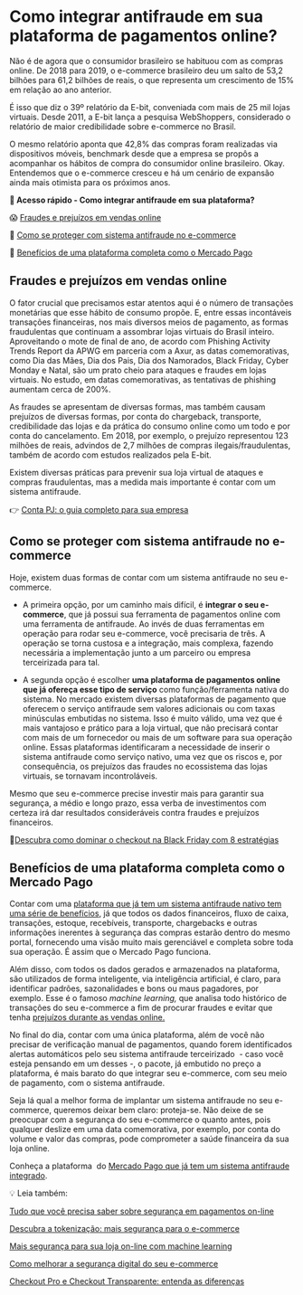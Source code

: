 # Como integrar antifraude em sua plataforma de pagamentos online?

Não é de agora que o consumidor brasileiro se habituou com as compras online. De 2018 para 2019, o e-commerce brasileiro deu um salto de 53,2 bilhões para 61,2 bilhões de reais, o que representa um crescimento de 15% em relação ao ano anterior.

É isso que diz o 39º relatório da E-bit, conveniada com mais de 25 mil lojas virtuais. Desde 2011, a E-bit lança a pesquisa WebShoppers, considerado o relatório de maior credibilidade sobre e-commerce no Brasil.

O mesmo relatório aponta que 42,8% das compras foram realizadas via dispositivos móveis, benchmark desde que a empresa se propôs a acompanhar os hábitos de compra do consumidor online brasileiro. Okay. Entendemos que o e-commerce cresceu e há um cenário de expansão ainda mais otimista para os próximos anos.

**💙 Acesso rápido - Como integrar antifraude em sua plataforma?**

😱 [Fraudes e prejuízos em vendas online](#um)

🤔 [Como se proteger com sistema antifraude no e-commerce](#dois)

💙 [Benefícios de uma plataforma completa como o Mercado Pago](#tres)

[](#)
## Fraudes e prejuízos em vendas online

O fator crucial que precisamos estar atentos aqui é o número de transações monetárias que esse hábito de consumo propõe. E, entre essas incontáveis transações financeiras, nos mais diversos meios de pagamento, as formas fraudulentas que continuam a assombrar lojas virtuais do Brasil inteiro. Aproveitando o mote de final de ano, de acordo com Phishing Activity Trends Report da APWG em parceria com a Axur, as datas comemorativas, como Dia das Mães, Dia dos Pais, Dia dos Namorados, Black Friday, Cyber Monday e Natal, são um prato cheio para ataques e fraudes em lojas virtuais. No estudo, em datas comemorativas, as tentativas de phishing aumentam cerca de 200%.

As fraudes se apresentam de diversas formas, mas também causam prejuízos de diversas formas, por conta do chargeback, transporte, credibilidade das lojas e da prática do consumo online como um todo e por conta do cancelamento. Em 2018, por exemplo, o prejuízo representou 123 milhões de reais, advindos de 2,7 milhões de compras ilegais/fraudulentas, também de acordo com estudos realizados pela E-bit.

Existem diversas práticas para prevenir sua loja virtual de ataques e compras fraudulentas, mas a medida mais importante é contar com um sistema antifraude.

👉 [Conta PJ: o guia completo para sua empresa](https://meubolso.mercadopago.com.br/guia-completo-para-conta-pj)

[](#)
## Como se proteger com sistema antifraude no e-commerce

Hoje, existem duas formas de contar com um sistema antifraude no seu e-commerce.

- A primeira opção, por um caminho mais difícil, é **integrar o seu e-commerce**, que já possui sua ferramenta de pagamentos online com uma ferramenta de antifraude. Ao invés de duas ferramentas em operação para rodar seu e-commerce, você precisaria de três. A operação se torna custosa e a integração, mais complexa, fazendo necessária a implementação junto a um parceiro ou empresa terceirizada para tal.

- A segunda opção é escolher **uma plataforma de pagamentos online que já ofereça esse tipo de serviço** como função/ferramenta nativa do sistema. No mercado existem diversas plataformas de pagamento que oferecem o serviço antifraude sem valores adicionais ou com taxas minúsculas embutidas no sistema. Isso é muito válido, uma vez que é mais vantajoso e prático para a loja virtual, que não precisará contar com mais de um fornecedor ou mais de um software para sua operação online. Essas plataformas identificaram a necessidade de inserir o sistema antifraude como serviço nativo, uma vez que os riscos e, por consequência, os prejuízos das fraudes no ecossistema das lojas virtuais, se tornavam incontroláveis.

Mesmo que seu e-commerce precise investir mais para garantir sua segurança, a médio e longo prazo, essa verba de investimentos com certeza irá dar resultados consideráveis contra fraudes e prejuízos financeiros.

📖[Descubra como dominar o checkout na Black Friday com 8 estratégias](https://meubolso.mercadopago.com.br/checklist-black-friday-para-checkout)

[](#)
## Benefícios de uma plataforma completa como o Mercado Pago

Contar com uma [plataforma que já tem um sistema antifraude nativo tem uma série de benefícios](https://meubolso.mercadopago.com.br/6-beneficios-de-ter-uma-plataforma-unica-de-recebimentos-online), já que todos os dados financeiros, fluxo de caixa, transações, estoque, recebíveis, transporte, chargebacks e outras informações inerentes à segurança das compras estarão dentro do mesmo portal, fornecendo uma visão muito mais gerenciável e completa sobre toda sua operação. É assim que o Mercado Pago funciona.

Além disso, com todos os dados gerados e armazenados na plataforma, são utilizados de forma inteligente, via inteligência artificial, é claro, para identificar padrões, sazonalidades e bons ou maus pagadores, por exemplo. Esse é o famoso *machine learning,* que analisa todo histórico de transações do seu e-commerce a fim de procurar fraudes e evitar que tenha [prejuízos durante as vendas online.](https://empreendedores.mercadopago.com.br/entenda-como-especialistas-do-mercado-pago-ajudam-a-evitar-prejuizos)

No final do dia, contar com uma única plataforma, além de você não precisar de verificação manual de pagamentos, quando forem identificados alertas automáticos pelo seu sistema antifraude terceirizado  - caso você esteja pensando em um desses -, o pacote, já embutido no preço a plataforma, é mais barato do que integrar seu e-commerce, com seu meio de pagamento, com o sistema antifraude.

Seja lá qual a melhor forma de implantar um sistema antifraude no seu e-commerce, queremos deixar bem claro: proteja-se. Não deixe de se preocupar com a segurança do seu e-commerce o quanto antes, pois qualquer deslize em uma data comemorativa, por exemplo, por conta do volume e valor das compras, pode comprometer a saúde financeira da sua loja online.

Conheça a plataforma  do [Mercado Pago que já tem um sistema antifraude integrado](https://conteudo.mercadopago.com.br/antifraude-mercado-pago-como-funciona-o-sistema-que-cuida-bem-do-seu-dinheiro).

💡 Leia também:

[Tudo que você precisa saber sobre segurança em pagamentos on-line](https://meubolso.mercadopago.com.br/tudo-que-voce-precisa-saber-sobre-seguranca-em-pagamentos-on-line)

[Descubra a tokenização: mais segurança para o e-commerce](https://meubolso.mercadopago.com.br/tokenizacao-mais-seguranca-para-o-e-commerce)

[Mais segurança para sua loja on-line com machine learning](https://meubolso.mercadopago.com.br/mais-seguranca-para-sua-loja-on-line-com-machine-learning)

[Como melhorar a segurança digital do seu e-commerce](https://meubolso.mercadopago.com.br/seguranca-digital-no-ecommerce)

[Checkout Pro e Checkout Transparente: entenda as diferenças](https://meubolso.mercadopago.com.br/checkout-mercado-pago-e-checkout-transparente-entenda-as-diferencas)